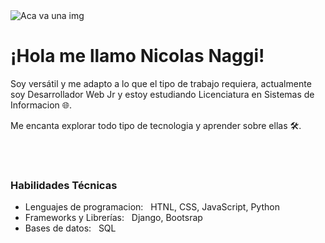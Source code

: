 <img src="" alt="Aca va una img">
<h1>¡Hola me llamo Nicolas Naggi! </h1>  
<p>Soy versátil y me adapto a lo que el tipo de trabajo requiera, actualmente soy Desarrollador Web Jr y estoy estudiando Licenciatura en Sistemas de Informacion 🌐.</p>
<p>Me encanta explorar todo tipo de tecnologia y aprender sobre ellas 🛠️.</p>
<br/>
<br/>


### Habilidades Técnicas

- Lenguajes de programacion: &nbsp;  HTNL, CSS, JavaScript, Python
- Frameworks y Librerías: &nbsp; Django, Bootsrap
- Bases de datos: &nbsp; SQL 
